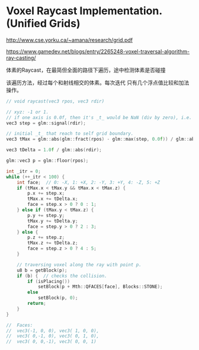 
# Voxel Raycast Implementation. (Unified Grids)

http://www.cse.yorku.ca/~amana/research/grid.pdf

https://www.gamedev.net/blogs/entry/2265248-voxel-traversal-algorithm-ray-casting/

体素的Raycast，在最简但全面的路径下遍历，途中检测体素是否碰撞

该遍历方法，经过每个和射线相交的体素。每次迭代 只有几个浮点值比较和加法操作。

```cpp
// void raycast(vec3 rpos, vec3 rdir)

// xyz: -1 or 1. 
// if one axis is 0.0f, then it's _t_ would be NaN (div by zero), i.e. wouldn't be use in stepping.
vec3 step = glm::signal(rdir);

// initial _t_ that reach to self grid boundary.
vec3 tMax = glm::abs(glm::fract(rpos) - glm::max(step, 0.0f)) / glm::abs(rdir);

vec3 tDelta = 1.0f / glm::abs(rdir);

glm::vec3 p = glm::floor(rpos);

int _itr = 0;
while (++_itr < 100) {
    int face;  // 0: -X, 1: +X, 2: -Y, 3: +Y, 4: -Z, 5: +Z
    if (tMax.x < tMax.y && tMax.x < tMax.z) {
        p.x += step.x;
        tMax.x += tDelta.x;
        face = step.x > 0 ? 0 : 1;
    } else if (tMax.y < tMax.z) {
        p.y += step.y;
        tMax.y += tDelta.y;
        face = step.y > 0 ? 2 : 3;
    } else {
        p.z += step.z;
        tMax.z += tDelta.z;
        face = step.z > 0 ? 4 : 5;
    }

    // traversing voxel along the ray with point p.
    u8 b = getBlock(p);
    if (b) {  // checks the collision.
        if (isPlacing())
            setBlock(p + Mth::QFACES[face], Blocks::STONE);
        else
            setBlock(p, 0);
        return;
    }
}

//  Faces: 
//  vec3(-1, 0, 0), vec3( 1, 0, 0),
//  vec3( 0,-1, 0), vec3( 0, 1, 0),
//  vec3( 0, 0,-1), vec3( 0, 0, 1)
```